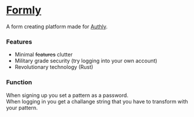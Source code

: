 # [Formly](https://formly.tim.hackclub.app)

A form creating platform  made for [Authly](https://authly.hackclub.com/).

### Features
- Minimal ~~features~~ clutter
- Military grade security (try logging into your own account)
- Revolutionary technology (Rust)

### Function
When signing up you set a pattern as a password. \
When logging in you get a challange string that you have to transform with your pattern.